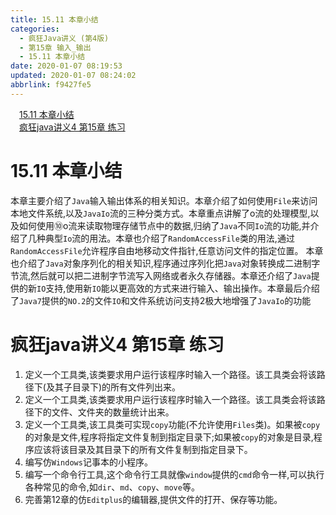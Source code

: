 ```yaml
---
title: 15.11 本章小结
categories: 
  - 疯狂Java讲义 (第4版)
  - 第15章 输入_输出
  - 15.11 本章小结
date: 2020-01-07 08:19:53
updated: 2020-01-07 08:24:02
abbrlink: f9427fe5
---
```

<div id='my_toc'><a href="/JavaReadingNotes/f9427fe5/#15-11-本章小结" class="header_1">15.11 本章小结</a>&nbsp;<br><a href="/JavaReadingNotes/f9427fe5/#疯狂java讲义4-第15章-练习" class="header_1">疯狂java讲义4 第15章 练习</a>&nbsp;<br></div>
<style>.header_1{margin-left: 1em;}.header_2{margin-left: 2em;}.header_3{margin-left: 3em;}.header_4{margin-left: 4em;}.header_5{margin-left: 5em;}.header_6{margin-left: 6em;}</style>
<!--more-->
<script>if (navigator.platform.search('arm')==-1){document.getElementById('my_toc').style.display = 'none';}var e,p = document.getElementsByTagName('p');while (p.length>0) {e = p[0];e.parentElement.removeChild(e);}</script>

<!--end-->
# 15.11 本章小结
本章主要介绍了`Java`输入输出体系的相关知识。本章介绍了如何使用`File`来访问本地文件系统,以及`JavaIo`流的三种分类方式。本章重点讲解了o流的处理模型,以及如何使用⑩o流来读取物理存储节点中的数据,归纳了`Java`不同`Io`流的功能,并介绍了几种典型`Io`流的用法。本章也介绍了`RandomAccessFile`类的用法,通过`RandomAccessFile`允许程序自由地移动文件指针,任意访问文件的指定位置。
本章也介绍了`Java`对象序列化的相关知识,程序通过序列化把`Java`对象转换成二进制字节流,然后就可以把二进制字节流写入网络或者永久存储器。本章还介绍了`Java`提供的新`IO`支持,使用新`IO`能以更高效的方式来进行输入、输出操作。本章最后介绍了`Java7`提供的`NO.2`的文件`IO`和文件系统访问支持2极大地增强了`JavaIo`的功能
# 疯狂java讲义4 第15章 练习
1. 定义一个工具类,该类要求用户运行该程序时输入一个路径。该工具类会将该路径下(及其子目录下)的所有文件列出来。
2. 定义一个工具类,该类要求用户运行该程序时输入一个路径。该工具类会将该路径下的文件、文件夹的数量统计出来。
3. 定义一个工具类,该工具类可实现`copy`功能(不允许使用`Files`类)。如果被`copy`的对象是文件,程序将指定文件复制到指定目录下;如果被`copy`的对象是目录,程序应该将该目录及其目录下的所有文件复制到指定目录下。
4. 编写仿`Windows`记事本的小程序。
5. 编写一个命令行工具,这个命令行工具就像`window`提供的`cmd`命令一样,可以执行各种常见的命令,如`dir`、`md`、`copy`、`move`等。
6. 完善第12章的仿`Editplus`的编辑器,提供文件的打开、保存等功能。

